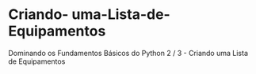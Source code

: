 # Criando- uma-Lista-de-Equipamentos
 Dominando os Fundamentos Básicos do Python 2 / 3 - Criando uma Lista de Equipamentos
